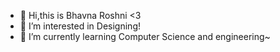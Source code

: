 - 👋 Hi,this is Bhavna Roshni <3
- 👀 I’m interested in Designing!
- 🌱 I’m currently learning Computer Science and engineering~

<!---
bhavnaroshni/bhavnaroshni is a ✨ special ✨ repository because its `README.md` (this file) appears on your GitHub profile.
You can click the Preview link to take a look at your changes.
--->
